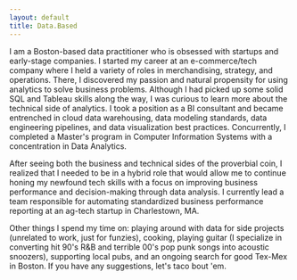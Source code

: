 ```yaml
---
layout: default
title: Data.Based
---
```


I am a Boston-based data practitioner who is obsessed with startups and early-stage companies. I started my career at an e-commerce/tech company where I held a variety of roles in merchandising, strategy, and operations. There, I discovered my passion and natural propensity for using analytics to solve business problems. Although I had picked up some solid SQL and Tableau skills along the way, I was curious to learn more about the technical side of analytics. I took a position as a BI consultant and became entrenched in cloud data warehousing, data modeling standards, data engineering pipelines, and data visualization best practices. Concurrently, I completed a Master's program in Computer Information Systems with a concentration in Data Analytics.

After seeing both the business and technical sides of the proverbial coin, I realized that I needed to be in a hybrid role that would allow me to continue honing my newfound tech skills with a focus on improving business performance and decision-making through data analysis. I currently lead a team responsible for automating standardized business performance reporting at an ag-tech startup in Charlestown, MA.  

Other things I spend my time on: playing around with data for side projects (unrelated to work, just for funzies), cooking, playing guitar (I specialize in converting hit 90's R&B and terrible 00's pop punk songs into acoustic snoozers), supporting local pubs, and an ongoing search for good Tex-Mex in Boston. If you have any suggestions, let's taco bout 'em.
